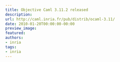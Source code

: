 ```yaml
---
title: Objective Caml 3.11.2 released
description:
url: http://caml.inria.fr/pub/distrib/ocaml-3.11/
date: 2010-01-20T00:00:00-00:00
preview_image:
featured:
authors:
- inria
tags:
- inria
---
```



